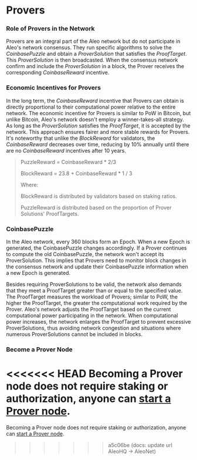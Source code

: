 # Provers

### Role of Provers in the Network

Provers are an integral part of the Aleo network but do not participate in Aleo's network consensus. They run specific algorithms to solve the *CoinbasePuzzle* and obtain a *ProverSolution* that satisfies the *ProofTarget*. This *ProverSolution* is then broadcasted. When the consensus network confirm and include the *ProverSolution* in a block, the Prover receives the corresponding *CoinbaseReward* incentive.

### Economic Incentives for Provers

In the long term, the *CoinbaseReward* incentive that Provers can obtain is directly proportional to their computational power relative to the entire network. The economic incentive for Provers is similar to PoW in Bitcoin, but unlike Bitcoin, Aleo's network doesn't employ a winner-takes-all strategy. As long as the *ProverSolution* satisfies the *ProofTarget*, it is accepted by the network. This approach ensures fairer and more stable rewards for Provers. It's noteworthy that unlike the *BlockReward* for validators, the *CoinbaseReward* decreases over time, reducing by 10% annually until there are no *CoinbaseReward* incentives after 10 years.

> PuzzleReward = CoinbaseReward * 2/3 
>
> BlockReward = 23.8 + CoinbaseReward * 1 / 3
>
> Where:
>
> BlockReward is distributed by validators based on staking ratios.
>
> PuzzleReward is distributed based on the proportion of Prover Solutions' ProofTargets.

### CoinbasePuzzle

In the Aleo network, every 360 blocks form an Epoch. When a new Epoch is generated, the CoinbasePuzzle changes accordingly. If a Prover continues to compute the old CoinbasePuzzle, the network won't accept its ProverSolution. This implies that Provers need to monitor block changes in the consensus network and update their CoinbasePuzzle information when a new Epoch is generated.

Besides requiring ProverSolutions to be valid, the network also demands that they meet a ProofTarget greater than or equal to the specified value. The ProofTarget measures the workload of Provers; similar to PoW, the higher the ProofTarget, the greater the computational work required by the Prover. Aleo's network adjusts the ProofTarget based on the current computational power participating in the network. When computational power increases, the network enlarges the ProofTarget to prevent excessive ProverSolutions, thus avoiding network congestion and situations where numerous ProverSolutions cannot be included in blocks.

### Become a Prover Node

<<<<<<< HEAD
Becoming a Prover node does not require staking or authorization, anyone can [start a Prover node](https://github.com/AleoHQ/snarkOS?tab=readme-ov-file#32-run-an-aleo-prover).
=======
Becoming a Prover node does not require staking or authorization, anyone can [start a Prover node](https://github.com/AleoNet/snarkOS?tab=readme-ov-file#32-run-an-aleo-prover).
>>>>>>> a5c06be (docs: update url AleoHQ -> AleoNet)
